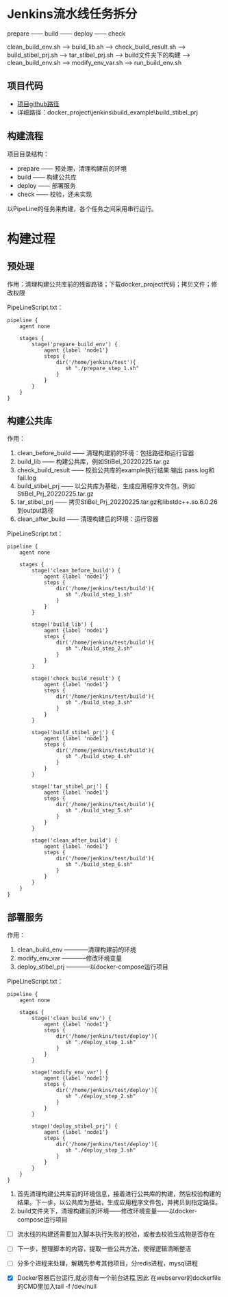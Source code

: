 # Jenkins流水线任务拆分



prepare —— build —— deploy —— check



clean_build_env.sh 	——>	build_lib.sh	——>	check_build_result.sh	——> 	build_stibel_prj.sh 	——>	tar_stibel_prj.sh	——>	build文件夹下的构建 ——>  clean_build_env.sh	——>	modify_env_var.sh ——>	run_build_env.sh

## 项目代码

* [项目github路径](https://github.com/klc407073648/docker_project)
* 详细路径：docker_project\jenkins\build_example\build_stibel_prj

## 构建流程

项目目录结构：

* prepare  —— 预处理，清理构建前的环境
* build      —— 构建公共库
* deploy   —— 部署服务
* check    —— 校验，还未实现

以PipeLine的任务来构建，各个任务之间采用串行运行。

# 构建过程

## 预处理

作用：清理构建公共库前的残留路径；下载docker_project代码；拷贝文件；修改权限

PipeLineScript.txt：

```shell
pipeline {
    agent none

    stages {
        stage('prepare_build_env') {
            agent {label 'node1'}
            steps {
                dir('/home/jenkins/test'){
                   sh "./prepare_step_1.sh" 
                }
            }
        }
    }
}
```

## 构建公共库

作用：

1. clean_before_build	           ——  清理构建前的环境：包括路径和运行容器
2. build_lib                                 ——   构建公共库，例如StiBel_20220225.tar.gz
3. check_build_result                ——  校验公共库的example执行结果:输出 pass.log和fail.log
4. build_stibel_prj                      ——  以公共库为基础，生成应用程序文件包，例如StiBel_Prj_20220225.tar.gz
5. tar_stibel_prj                         ——   拷贝StiBel_Prj_20220225.tar.gz和libstdc++.so.6.0.26到output路径
6. clean_after_build                  ——  清理构建后的环境：运行容器

PipeLineScript.txt：

```shell
pipeline {
    agent none

    stages {
        stage('clean_before_build') {
            agent {label 'node1'}
            steps {
                dir('/home/jenkins/test/build'){
                   sh "./build_step_1.sh" 
                }
            }
        }
        
        stage('build_lib') {
            agent {label 'node1'}
            steps {
                dir('/home/jenkins/test/build'){
                   sh "./build_step_2.sh"
                }
            }
        }

        stage('check_build_result') {
            agent {label 'node1'}
            steps {
                dir('/home/jenkins/test/build'){
                   sh "./build_step_3.sh"
                }
            }
        }

        stage('build_stibel_prj') {
            agent {label 'node1'}
            steps {
                dir('/home/jenkins/test/build'){
                   sh "./build_step_4.sh"
                }
            }
        }

        stage('tar_stibel_prj') {
            agent {label 'node1'}
            steps {
                dir('/home/jenkins/test/build'){
                   sh "./build_step_5.sh"
                }
            }
        }
        
        stage('clean_after_build') {
            agent {label 'node1'}
            steps {
                dir('/home/jenkins/test/build'){
                   sh "./build_step_6.sh"
                }
            }
        }
    }
}
```

## 部署服务

作用：

1. clean_build_env                        ————清理构建前的环境
2. modify_env_var                         ————修改环境变量
3. deploy_stibel_prj                       ————以docker-compose运行项目

PipeLineScript.txt：

```shell
pipeline {
    agent none

    stages {
        stage('clean_build_env') {
            agent {label 'node1'}
            steps {
                dir('/home/jenkins/test/deploy'){
                   sh "./deploy_step_1.sh" 
                }
            }
        }

        stage('modify_env_var') {
            agent {label 'node1'}
            steps {
                dir('/home/jenkins/test/deploy'){
                   sh "./deploy_step_2.sh" 
                }
            }
        }

        stage('deploy_stibel_prj') {
            agent {label 'node1'}
            steps {
                dir('/home/jenkins/test/deploy'){
                   sh "./deploy_step_3.sh" 
                }
            }
        }
    }
}
```



1. 首先清理构建公共库前的环境信息，接着进行公共库的构建，然后校验构建的结果。下一步，以公共库为基础，生成应用程序文件包，并拷贝到指定路径。
2. build文件夹下，清理构建前的环境——修改环境变量——以docker-compose运行项目


- [ ] 流水线的构建还需要加入脚本执行失败的校验，或者去校验生成物是否存在
- [ ] 下一步，整理脚本的内容，提取一些公共方法，使得逻辑清晰整洁
- [ ] 分多个进程来处理，解耦先参考其他项目，分redis进程，mysql进程
- [x] Docker容器后台运行,就必须有一个前台进程,因此 在webserver的dockerfile的CMD里加入tail -f /dev/null

